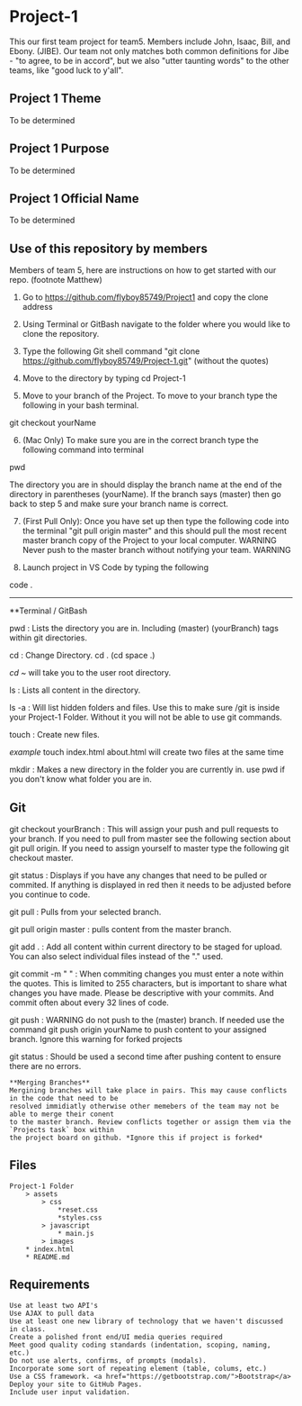 # Project-1

This our first team project for team5. Members include John, Isaac, Bill, and Ebony. (JIBE). Our team not only matches both common definitions for Jibe - "to agree, to be in accord", but we also "utter taunting words" to the other teams, like "good luck to y'all".

## Project 1 Theme

To be determined

## Project 1 Purpose

To be determined

## Project 1 Official Name

To be determined

## Use of this repository by members

Members of team 5, here are instructions on how to get started with our repo. (footnote Matthew)

1. Go to https://github.com/flyboy85749/Project1 and copy the clone address

2. Using Terminal or GitBash navigate to the folder where you would like to clone the repository. 


3. Type the following Git shell command "git clone https://github.com/flyboy85749/Project-1.git" (without the quotes)

4. Move to the directory by typing cd Project-1

5. Move to your branch of the Project. To move to your branch type the following in your bash terminal.

git checkout yourName

6. (Mac Only) To make sure you are in the correct branch type the following command into terminal

pwd

The directory you are in should display the branch name at the end of the directory in parentheses (yourName). If the branch says (master) then go back to step 5 and make sure your branch name is correct.

7. (First Pull Only): Once you have set up then type the following code into the terminal "git pull origin master" and this should pull the most recent master branch copy of the Project to your local computer. WARNING Never push to the master branch without notifying your team. WARNING

8. Launch project in VS Code by typing the following 

code .
*********************************************************************************

**Terminal / GitBash

pwd : Lists the directory you are in. Including (master) (yourBranch) tags within git directories.

cd : Change Directory. cd . (cd space .)

*cd ~* will take you to the user root directory.

ls : Lists all content in the directory.

ls -a : Will list hidden folders and files. Use this to make sure /git is inside your Project-1 Folder. Without it you will not be able to use git commands.

touch : Create new files. 

*example* touch index.html about.html will create two files at the same time

mkdir : Makes a new directory in the folder you are currently in. use pwd if you don't know what folder you are in.

## Git

git checkout yourBranch : This will assign your push and pull requests to your branch. If you need to pull from master see the following section about git pull origin. If you need to assign yourself to master type the following git checkout master.

git status : Displays if you have any changes that need to be pulled or commited. If anything is displayed in red then it needs to be adjusted before you continue to code.

git pull : Pulls from your selected branch.

git pull origin master : pulls content from the master branch.

git add . : Add all content within current directory to be staged for upload. You can also select individual files instead of the "." used.

git commit -m " " : When commiting changes you must enter a note within the quotes. This is limited to 255 characters, but is important to share what changes you have made. Please be descriptive with your commits. And commit often about every 32 lines of code.

git push : WARNING do not push to the (master) branch. If needed use the command git push origin yourName to push content to your assigned branch. Ignore this warning for forked projects

git status : Should be used a second time after pushing content to ensure there are no errors.

    **Merging Branches**
    Mergining branches will take place in pairs. This may cause conflicts in the code that need to be 
    resolved immidiatly otherwise other memebers of the team may not be able to merge their conent 
    to the master branch. Review conflicts together or assign them via the `Projects task` box within 
    the project board on github. *Ignore this if project is forked*

## Files
```
Project-1 Folder
    > assets
        > css
            *reset.css
            *styles.css
        > javascript
            * main.js
        > images
    * index.html
    * README.md
```

## Requirements

    Use at least two API's
    Use AJAX to pull data
    Use at least one new library of technology that we haven't discussed in class.
    Create a polished front end/UI media queries required
    Meet good quality coding standards (indentation, scoping, naming, etc.)
    Do not use alerts, confirms, of prompts (modals).
    Incorporate some sort of repeating element (table, colums, etc.)
    Use a CSS framework. <a href="https://getbootstrap.com/">Bootstrap</a>
    Deploy your site to GitHub Pages.
    Include user input validation.

